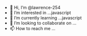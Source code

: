 - 👋 Hi, I’m @lawrence-254
- 👀 I’m interested in ...javascript
- 🌱 I’m currently learning ...javascript
- 💞️ I’m looking to collaborate on ...
- 📫 How to reach me ...

<!---
lawrence-254/lawrence-254 is a ✨ special ✨ repository because its `README.md` (this file) appears on your GitHub profile.
You can click the Preview link to take a look at your changes.
--->
